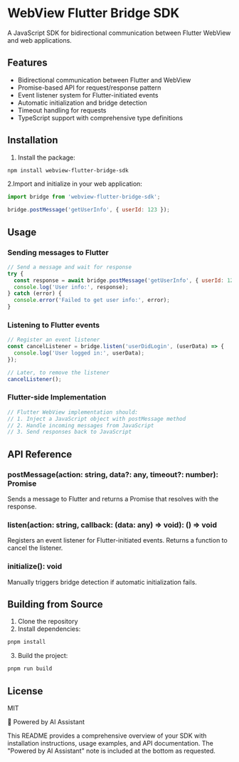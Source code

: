 # WebView Flutter Bridge SDK

A JavaScript SDK for bidirectional communication between Flutter WebView and web applications.

## Features

- Bidirectional communication between Flutter and WebView
- Promise-based API for request/response pattern
- Event listener system for Flutter-initiated events
- Automatic initialization and bridge detection
- Timeout handling for requests
- TypeScript support with comprehensive type definitions

## Installation

1. Install the package:

```bash
npm install webview-flutter-bridge-sdk
```

2.Import and initialize in your web application:

```javascript
import bridge from 'webview-flutter-bridge-sdk';

bridge.postMessage('getUserInfo', { userId: 123 });
```

## Usage
### Sending messages to Flutter

```javascript
// Send a message and wait for response
try {
  const response = await bridge.postMessage('getUserInfo', { userId: 123 });
  console.log('User info:', response);
} catch (error) {
  console.error('Failed to get user info:', error);
}
```
### Listening to Flutter events

```javascript
// Register an event listener
const cancelListener = bridge.listen('userDidLogin', (userData) => {
  console.log('User logged in:', userData);
});

// Later, to remove the listener
cancelListener();
```

### Flutter-side Implementation
```dart
// Flutter WebView implementation should:
// 1. Inject a JavaScript object with postMessage method
// 2. Handle incoming messages from JavaScript
// 3. Send responses back to JavaScript
```

## API Reference
### postMessage(action: string, data?: any, timeout?: number): Promise<any>
Sends a message to Flutter and returns a Promise that resolves with the response.

### listen(action: string, callback: (data: any) => void): () => void
Registers an event listener for Flutter-initiated events. Returns a function to cancel the listener.

### initialize(): void
Manually triggers bridge detection if automatic initialization fails.

## Building from Source
1. Clone the repository
2. Install dependencies:
```bash
pnpm install
```
3. Build the project:
```bash
pnpm run build
```

## License
MIT

🚀 Powered by AI Assistant

This README provides a comprehensive overview of your SDK with installation instructions, usage examples, and API documentation. The "Powered by AI Assistant" note is included at the bottom as requested.